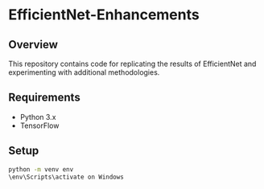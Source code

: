 # EfficientNet-Enhancements

## Overview
This repository contains code for replicating the results of EfficientNet and experimenting with additional methodologies.

## Requirements
- Python 3.x
- TensorFlow


## Setup
```bash
python -m venv env
\env\Scripts\activate on Windows

